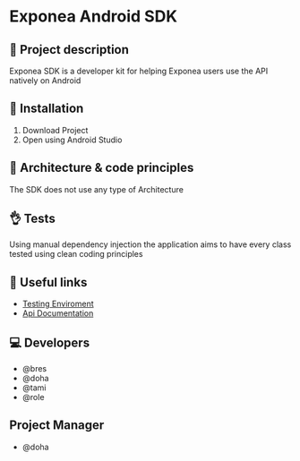 # Exponea Android SDK

## 📖 Project description
Exponea SDK is a developer kit for helping Exponea users use the API natively on Android

## 🔧 Installation
1. Download Project
2. Open using Android Studio

## 🏯 Architecture & code principles
The SDK does not use any type of Architecture

## 👌 Tests
Using manual dependency injection the application aims to have every class tested using clean coding principles

## 🔗 Useful links
- [Testing Enviroment](https://app.exponea.com/login)
- [Api Documentation](https://developers.exponea.com/v2/reference)

## 💻 Developers
- @bres
- @doha
- @tami
- @role

## Project Manager
- @doha
